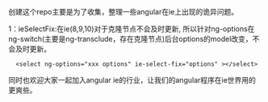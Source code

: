    创建这个repo主要是为了收集，整理一些angular在ie上出现的诡异问题。
  
  1：ieSelectFix:在ie(8,9,10)对于克隆节点不会及时更新,
  所以针对ng-options在ng-switch(主要是ng-transclude，存在克隆节点)后台options的model改变，不会及时更新。
  
      <select ng-options="xxx options" ie-select-fix="options" ></select>



 同时也欢迎大家一起加入angular ie的行业，让我们的angular程序在ie世界用的更爽些。